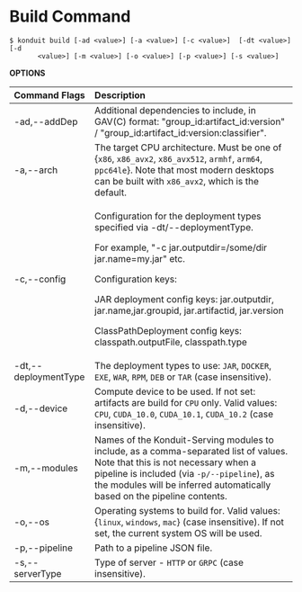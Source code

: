 # Build Command

```text
$ konduit build [-ad <value>] [-a <value>] [-c <value>]  [-dt <value>] [-d
       <value>] [-m <value>] [-o <value>] [-p <value>] [-s <value>]
```

**OPTIONS**

<table>
  <thead>
    <tr>
      <th style="text-align:left">Command Flags</th>
      <th style="text-align:left">Description</th>
    </tr>
  </thead>
  <tbody>
    <tr>
      <td style="text-align:left">-ad,--addDep</td>
      <td style="text-align:left">Additional dependencies to include, in GAV(C) format: &quot;group_id:artifact_id:version&quot;
        / &quot;group_id:artifact_id:version:classifier&quot;.</td>
    </tr>
    <tr>
      <td style="text-align:left">-a,--arch</td>
      <td style="text-align:left">The target CPU architecture. Must be one of {<code>x86</code>, <code>x86_avx2</code>, <code>x86_avx512</code>, <code>armhf</code>, <code>arm64</code>, <code>ppc64le</code>}.
        Note that most modern desktops can be built with <code>x86_avx2</code>,
        which is the default.</td>
    </tr>
    <tr>
      <td style="text-align:left">-c,--config</td>
      <td style="text-align:left">
        <p>Configuration for the deployment types specified via -dt/--deploymentType.</p>
        <p>For example, &quot;-c jar.outputdir=/some/dir jar.name=my.jar&quot; etc.</p>
        <p>Configuration keys:</p>
        <p>JAR deployment config keys: jar.outputdir, jar.name,jar.groupid, jar.artifactid,
          jar.version</p>
        <p>ClassPathDeployment config keys: classpath.outputFile, classpath.type</p>
      </td>
    </tr>
    <tr>
      <td style="text-align:left">-dt,--deploymentType</td>
      <td style="text-align:left">The deployment types to use: <code>JAR</code>, <code>DOCKER</code>, <code>EXE</code>, <code>WAR</code>, <code>RPM</code>, <code>DEB</code> or <code>TAR</code> (case
        insensitive).</td>
    </tr>
    <tr>
      <td style="text-align:left">-d,--device</td>
      <td style="text-align:left">Compute device to be used. If not set: artifacts are build for <code>CPU</code> only.
        Valid values: <code>CPU</code>, <code>CUDA_10.0</code>, <code>CUDA_10.1</code>, <code>CUDA_10.2</code> (case
        insensitive).</td>
    </tr>
    <tr>
      <td style="text-align:left">-m,--modules</td>
      <td style="text-align:left">Names of the Konduit-Serving modules to include, as a comma-separated
        list of values. Note that this is not necessary when a pipeline is included
        (via <code>-p/--pipeline</code>), as the modules will be inferred automatically
        based on the pipeline contents.</td>
    </tr>
    <tr>
      <td style="text-align:left">-o,--os</td>
      <td style="text-align:left">Operating systems to build for. Valid values: {<code>linux</code>, <code>windows</code>, <code>mac</code>}
        (case insensitive). If not set, the current system OS will be used.</td>
    </tr>
    <tr>
      <td style="text-align:left">-p,--pipeline</td>
      <td style="text-align:left">Path to a pipeline JSON file.</td>
    </tr>
    <tr>
      <td style="text-align:left">-s,--serverType</td>
      <td style="text-align:left">Type of server - <code>HTTP</code> or <code>GRPC</code> (case insensitive).</td>
    </tr>
  </tbody>
</table>

